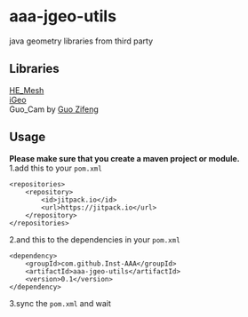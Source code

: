 # aaa-jgeo-utils
java geometry libraries from third party

## Libraries
[HE_Mesh](https://github.com/wblut/HE_Mesh)  
[iGeo](https://github.com/sghr/iGeo)  
Guo_Cam by [Guo Zifeng](https://github.com/guozifeng91)  

## Usage
**Please make sure that you create a maven project or module.**  
1.add this to your `pom.xml`

	<repositories>
		<repository>
		    <id>jitpack.io</id>
		    <url>https://jitpack.io</url>
		</repository>
	</repositories>
2.and this to the dependencies in your `pom.xml`

	<dependency>
		<groupId>com.github.Inst-AAA</groupId>
		<artifactId>aaa-jgeo-utils</artifactId>
		<version>0.1</version>
	</dependency>
3.sync the `pom.xml` and wait
